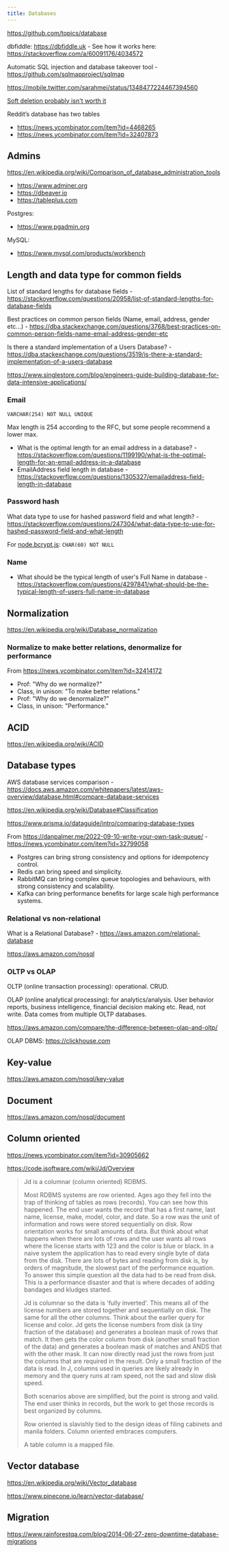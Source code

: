 ```yaml
---
title: Databases
---
```


https://github.com/topics/database

dbfiddle: https://dbfiddle.uk - See how it works here: https://stackoverflow.com/a/60091176/4034572

Automatic SQL injection and database takeover tool - https://github.com/sqlmapproject/sqlmap

https://mobile.twitter.com/sarahmei/status/1348477224467394560

[Soft deletion probably isn't worth it](https://news.ycombinator.com/item?id=32156009)

Reddit’s database has two tables

- https://news.ycombinator.com/item?id=4468265
- https://news.ycombinator.com/item?id=32407873

## Admins

https://en.wikipedia.org/wiki/Comparison_of_database_administration_tools

- https://www.adminer.org
- https://dbeaver.io
- https://tableplus.com

Postgres:

- https://www.pgadmin.org

MySQL:

- https://www.mysql.com/products/workbench

## Length and data type for common fields

List of standard lengths for database fields - https://stackoverflow.com/questions/20958/list-of-standard-lengths-for-database-fields

Best practices on common person fields (Name, email, address, gender etc...) - https://dba.stackexchange.com/questions/3768/best-practices-on-common-person-fields-name-email-address-gender-etc

Is there a standard implementation of a Users Database? - https://dba.stackexchange.com/questions/3519/is-there-a-standard-implementation-of-a-users-database

https://www.singlestore.com/blog/engineers-guide-building-database-for-data-intensive-applications/

### Email

`VARCHAR(254) NOT NULL UNIQUE`

Max length is 254 according to the RFC, but some people recommend a lower max.

- What is the optimal length for an email address in a database? - https://stackoverflow.com/questions/1199190/what-is-the-optimal-length-for-an-email-address-in-a-database
- EmailAddress field length in database - https://stackoverflow.com/questions/1305327/emailaddress-field-length-in-database

### Password hash

What data type to use for hashed password field and what length? - https://stackoverflow.com/questions/247304/what-data-type-to-use-for-hashed-password-field-and-what-length

For [node.bcrypt.js](https://www.npmjs.com/package/bcrypt): `CHAR(60) NOT NULL`

### Name

- What should be the typical length of user's Full Name in database - https://stackoverflow.com/questions/4297841/what-should-be-the-typical-length-of-users-full-name-in-database

## Normalization

https://en.wikipedia.org/wiki/Database_normalization

### Normalize to make better relations, denormalize for performance

From https://news.ycombinator.com/item?id=32414172

- Prof: "Why do we normalize?"
- Class, in unison: "To make better relations."
- Prof: "Why do we denormalize?"
- Class, in unison: "Performance."

## ACID

https://en.wikipedia.org/wiki/ACID

## Database types

AWS database services comparison - https://docs.aws.amazon.com/whitepapers/latest/aws-overview/database.html#compare-database-services

https://en.wikipedia.org/wiki/Database#Classification

https://www.prisma.io/dataguide/intro/comparing-database-types

From https://danpalmer.me/2022-09-10-write-your-own-task-queue/ - https://news.ycombinator.com/item?id=32799058

- Postgres can bring strong consistency and options for idempotency control.
- Redis can bring speed and simplicity.
- RabbitMQ can bring complex queue topologies and behaviours, with strong consistency and scalability.
- Kafka can bring performance benefits for large scale high performance systems.

### Relational vs non-relational

What is a Relational Database? - https://aws.amazon.com/relational-database

https://aws.amazon.com/nosql

### OLTP vs OLAP

OLTP (online transaction processing): operational. CRUD.

OLAP (online analytical processing): for analytics/analysis. User behavior reports, business intelligence, financial decision making etc. Read, not write. Data comes from multiple OLTP databases.

https://aws.amazon.com/compare/the-difference-between-olap-and-oltp/

OLAP DBMS: https://clickhouse.com

## Key-value

https://aws.amazon.com/nosql/key-value

## Document

https://aws.amazon.com/nosql/document

## Column oriented

https://news.ycombinator.com/item?id=30905662

https://code.jsoftware.com/wiki/Jd/Overview

> Jd is a columnar (column oriented) RDBMS.
>
> Most RDBMS systems are row oriented. Ages ago they fell into the trap of thinking of tables as rows (records). You can see how this happened. The end user wants the record that has a first name, last name, license, make, model, color, and date. So a row was the unit of information and rows were stored sequentially on disk. Row orientation works for small amounts of data. But think about what happens when there are lots of rows and the user wants all rows where the license starts with 123 and the color is blue or black. In a naive system the application has to read every single byte of data from the disk. There are lots of bytes and reading from disk is, by orders of magnitude, the slowest part of the performance equation. To answer this simple question all the data had to be read from disk. This is a performance disaster and that is where decades of adding bandages and kludges started.
>
> Jd is columnar so the data is 'fully inverted'. This means all of the license numbers are stored together and sequentially on disk. The same for all the other columns. Think about the earlier query for license and color. Jd gets the license numbers from disk (a tiny fraction of the database) and generates a boolean mask of rows that match. It then gets the color column from disk (another small fraction of the data) and generates a boolean mask of matches and ANDS that with the other mask. It can now directly read just the rows from just the columns that are required in the result. Only a small fraction of the data is read. In J, columns used in queries are likely already in memory and the query runs at ram speed, not the sad and slow disk speed.
>
> Both scenarios above are simplified, but the point is strong and valid. The end user thinks in records, but the work to get those records is best organized by columns.
>
> Row oriented is slavishly tied to the design ideas of filing cabinets and manila folders. Column oriented embraces computers.
>
> A table column is a mapped file.

## Vector database

https://en.wikipedia.org/wiki/Vector_database

https://www.pinecone.io/learn/vector-database/

## Migration

https://www.rainforestqa.com/blog/2014-06-27-zero-downtime-database-migrations
